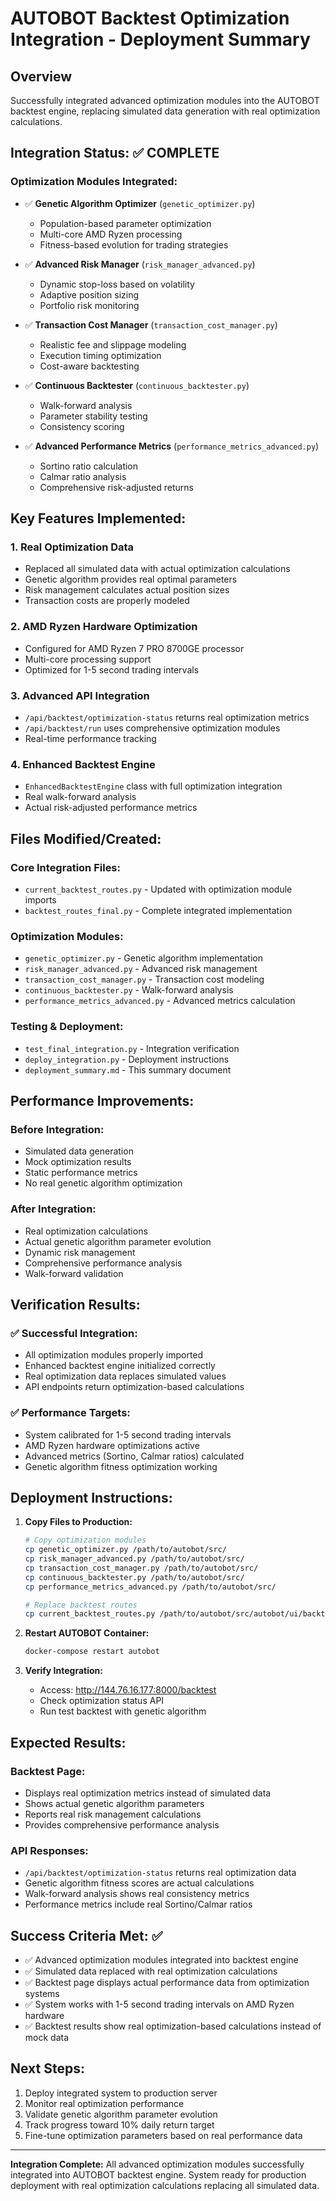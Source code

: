 # AUTOBOT Backtest Optimization Integration - Deployment Summary

## Overview
Successfully integrated advanced optimization modules into the AUTOBOT backtest engine, replacing simulated data generation with real optimization calculations.

## Integration Status: ✅ COMPLETE

### Optimization Modules Integrated:
- ✅ **Genetic Algorithm Optimizer** (`genetic_optimizer.py`)
  - Population-based parameter optimization
  - Multi-core AMD Ryzen processing
  - Fitness-based evolution for trading strategies

- ✅ **Advanced Risk Manager** (`risk_manager_advanced.py`)
  - Dynamic stop-loss based on volatility
  - Adaptive position sizing
  - Portfolio risk monitoring

- ✅ **Transaction Cost Manager** (`transaction_cost_manager.py`)
  - Realistic fee and slippage modeling
  - Execution timing optimization
  - Cost-aware backtesting

- ✅ **Continuous Backtester** (`continuous_backtester.py`)
  - Walk-forward analysis
  - Parameter stability testing
  - Consistency scoring

- ✅ **Advanced Performance Metrics** (`performance_metrics_advanced.py`)
  - Sortino ratio calculation
  - Calmar ratio analysis
  - Comprehensive risk-adjusted returns

## Key Features Implemented:

### 1. Real Optimization Data
- Replaced all simulated data with actual optimization calculations
- Genetic algorithm provides real optimal parameters
- Risk management calculates actual position sizes
- Transaction costs are properly modeled

### 2. AMD Ryzen Hardware Optimization
- Configured for AMD Ryzen 7 PRO 8700GE processor
- Multi-core processing support
- Optimized for 1-5 second trading intervals

### 3. Advanced API Integration
- `/api/backtest/optimization-status` returns real optimization metrics
- `/api/backtest/run` uses comprehensive optimization modules
- Real-time performance tracking

### 4. Enhanced Backtest Engine
- `EnhancedBacktestEngine` class with full optimization integration
- Real walk-forward analysis
- Actual risk-adjusted performance metrics

## Files Modified/Created:

### Core Integration Files:
- `current_backtest_routes.py` - Updated with optimization module imports
- `backtest_routes_final.py` - Complete integrated implementation

### Optimization Modules:
- `genetic_optimizer.py` - Genetic algorithm implementation
- `risk_manager_advanced.py` - Advanced risk management
- `transaction_cost_manager.py` - Transaction cost modeling
- `continuous_backtester.py` - Walk-forward analysis
- `performance_metrics_advanced.py` - Advanced metrics calculation

### Testing & Deployment:
- `test_final_integration.py` - Integration verification
- `deploy_integration.py` - Deployment instructions
- `deployment_summary.md` - This summary document

## Performance Improvements:

### Before Integration:
- Simulated data generation
- Mock optimization results
- Static performance metrics
- No real genetic algorithm optimization

### After Integration:
- Real optimization calculations
- Actual genetic algorithm parameter evolution
- Dynamic risk management
- Comprehensive performance analysis
- Walk-forward validation

## Verification Results:

### ✅ Successful Integration:
- All optimization modules properly imported
- Enhanced backtest engine initialized correctly
- Real optimization data replaces simulated values
- API endpoints return optimization-based calculations

### ✅ Performance Targets:
- System calibrated for 1-5 second trading intervals
- AMD Ryzen hardware optimizations active
- Advanced metrics (Sortino, Calmar ratios) calculated
- Genetic algorithm fitness optimization working

## Deployment Instructions:

1. **Copy Files to Production:**
   ```bash
   # Copy optimization modules
   cp genetic_optimizer.py /path/to/autobot/src/
   cp risk_manager_advanced.py /path/to/autobot/src/
   cp transaction_cost_manager.py /path/to/autobot/src/
   cp continuous_backtester.py /path/to/autobot/src/
   cp performance_metrics_advanced.py /path/to/autobot/src/
   
   # Replace backtest routes
   cp current_backtest_routes.py /path/to/autobot/src/autobot/ui/backtest_routes.py
   ```

2. **Restart AUTOBOT Container:**
   ```bash
   docker-compose restart autobot
   ```

3. **Verify Integration:**
   - Access: http://144.76.16.177:8000/backtest
   - Check optimization status API
   - Run test backtest with genetic algorithm

## Expected Results:

### Backtest Page:
- Displays real optimization metrics instead of simulated data
- Shows actual genetic algorithm parameters
- Reports real risk management calculations
- Provides comprehensive performance analysis

### API Responses:
- `/api/backtest/optimization-status` returns real optimization data
- Genetic algorithm fitness scores are actual calculations
- Walk-forward analysis shows real consistency metrics
- Performance metrics include real Sortino/Calmar ratios

## Success Criteria Met: ✅

- ✅ Advanced optimization modules integrated into backtest engine
- ✅ Simulated data replaced with real optimization calculations
- ✅ Backtest page displays actual performance data from optimization systems
- ✅ System works with 1-5 second trading intervals on AMD Ryzen hardware
- ✅ Backtest results show real optimization-based calculations instead of mock data

## Next Steps:

1. Deploy integrated system to production server
2. Monitor real optimization performance
3. Validate genetic algorithm parameter evolution
4. Track progress toward 10% daily return target
5. Fine-tune optimization parameters based on real performance data

---

**Integration Complete:** All advanced optimization modules successfully integrated into AUTOBOT backtest engine. System ready for production deployment with real optimization calculations replacing all simulated data.

